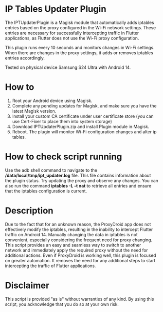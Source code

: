 # IP Tables Updater Plugin
The IPTUpdaterPlugin is a Magisk module that automatically adds iptables entries based on the proxy configured in the Wi-Fi network settings. These entries are necessary for successfully intercepting traffic in Flutter applications, as Flutter does not use the Wi-Fi proxy configuration.

This plugin runs every 10 seconds and monitors changes in Wi-Fi settings. When there are changes in the proxy settings, it adds or removes iptables entries accordingly.

Tested on physical device Samsung S24 Ultra with Android 14.

# How to
1) Root your Android device using Magisk.
2) Complete any pending updates for Magisk, and make sure you have the latest Magisk version.
3) Install your custom CA certificate under user certificate store (you can use Cert-Fixer to place them into system storage)
4) Download IPTUpdaterPlugin.zip and install Plugin module in Magisk.
5) Reboot.
The plugin will monitor Wi-Fi configuration changes and alter ip tables.

# How to check script running
Use the adb shell command to navigate to the **/data/local/tmp/ipt_updater.log** file. This file contains information about the plugin status. Try updating the proxy and observe any changes. You can also run the command **iptables -L -t nat** to retrieve all entries and ensure that the iptables configuration is current.

# Description
Due to the fact that for an unknown reason, the ProxyDroid app does not effectively modify the iptables, resulting in the inability to intercept Flutter traffic on Android 14.
Manually changing the data in iptables is not convenient, especially considering the frequent need for proxy changing.
This script provides an easy and seamless way to switch to another network and immediately apply the required proxy without the need for additional actions.
Even if ProxyDroid is working well, this plugin is focused on greater automation. It removes the need for any additional steps to start intercepting the traffic of Flutter applications.

# Disclaimer
This script is provided "as is" without warranties of any kind. By using this script, you acknowledge that you do so at your own risk.

